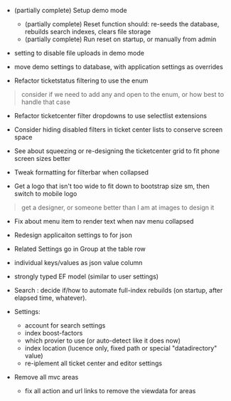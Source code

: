 ﻿- (partially complete) Setup demo mode
  - (partially complete) Reset function should: re-seeds the database, rebuilds search indexes, clears file storage
  - (partially complete) Run reset on startup, or manually from admin

- setting to disable file uploads in demo mode
- move demo settings to database, with application settings as overrides

- Refactor ticketstatus filtering to use the enum
> consider if we need to add any and open to the enum, or how best to handle that case

- Refactor ticketcenter filter dropdowns to use selectlist extensions

- Consider hiding disabled filters in ticket center lists to conserve screen space

- See about squeezing or re-designing the ticketcenter grid to fit phone screen sizes better

- Tweak formatting for filterbar when collapsed

- Get a logo that isn't too wide to fit down to bootstrap size sm, then switch to mobile logo
> get a designer, or someone better than I am at images to design it

- Fix about menu item to render text when nav menu collapsed 

- Redesign applicaiton settings to for json
 - Related Settings go in Group at the table row
 - individual keys/values as json value column
 - strongly typed EF model (similar to user settings)  

- Search : decide if/how to automate full-index rebuilds (on startup, after elapsed time, whatever). 

- Settings:
  - account for search settings
   - index boost-factors
   - which provier to use (or auto-detect like it does now)
   - index location (lucence only, fixed path or special "datadirectory" value)
  - re-iplement all ticket center and editor settings

- Remove all mvc areas
  - fix all action and url links to remove the viewdata for areas